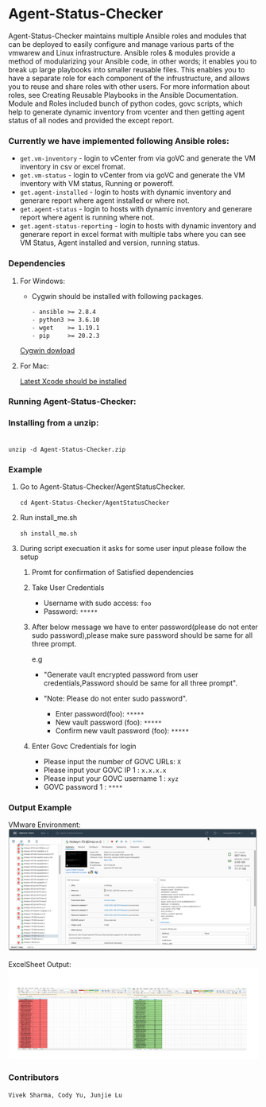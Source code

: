 # Agent-Status-Checker

Agent-Status-Checker maintains multiple Ansible roles and modules that can be deployed to easily configure and manage various parts of the vmwarew and Linux infrastructure. Ansible roles & modules provide a method of modularizing your Ansible code, in other words; it enables you to break up large playbooks into smaller reusable files. This enables you to have a separate role for each component of the infrustructure, and allows you to reuse and share roles with other users. For more information about roles, see Creating Reusable Playbooks in the Ansible Documentation. Module and Roles included bunch of python codes, govc scripts, which help to generate dynamic inventory from vcenter and then getting agent status of all nodes and provided the except report.

### Currently we have implemented following Ansible roles:

- <code>get.vm-inventory</code> - login to vCenter from via goVC and generate the VM inventory in csv or excel fromat. 
- <code>get.vm-status</code> - login to vCenter from via goVC and generate the VM inventory with VM status, Running or poweroff.
- <code>get.agent-installed</code> - login to hosts with dynamic inventory and generare report where agent installed or where not.
- <code>get.agent-status</code> - login to hosts with dynamic inventory and generare report where agent is running where not.
- <code>get.agent-status-reporting</code> - login to hosts with dynamic inventory and generare report in excel format with multiple tabs where you can see VM Status, Agent installed and version, running status.


### Dependencies

1. For Windows:
    - Cygwin should be installed with following packages.
        ```
        - ansible >= 2.8.4
        - python3 >= 3.6.10
        - wget    >= 1.19.1
        - pip     >= 20.2.3
        ```
    [Cygwin dowload](https://cygwin.com/install.html)  
	
2. For Mac:
    
    [Latest Xcode should be installed](https://developer.apple.com/downloads/index.action)
 
 
### Running Agent-Status-Checker:


### Installing from a unzip:
<code>
unzip -d Agent-Status-Checker.zip
</code>

### Example

1. Go to Agent-Status-Checker/AgentStatusChecker.

    <code>cd Agent-Status-Checker/AgentStatusChecker</code>
    
2. Run install_me.sh

    <code>sh install_me.sh</code>

3. During script execuation it asks for some user input please follow the setup

    1. Promt for confirmation of Satisfied dependencies

    2. Take User Credentials

        - Username with sudo access:  <code>foo</code>
        - Password: <code>*****</code>

    3. After below message we have to enter password(please do not enter sudo password),please make sure password should be same for all three prompt.
       
        e.g
         - "Generate vault encrypted password from user credentials,Password should be same for all three prompt".
         - "Note: Please do not enter sudo password".
         
           - Enter password(foo): <code>*****</code>
           - New vault password (foo): <code>*****</code>
           - Confirm new vault password (foo): <code>*****</code>
 
    4. Enter Govc Credentials for login

       - Please input the number of GOVC URLs: <code>X</code>
       - Please input your GOVC IP 1 : <code>x.x.x.x</code>
       - Please input your GOVC username 1 : <code>xyz</code>
       - GOVC password 1 : <code>****</code>

### Output Example
 VMware Environment:
![vmwareView](ExampleImage/vmwareView.png)

ExcelSheet Output:
![outputView](ExampleImage/outputView.png)



### Contributors
```
Vivek Sharma, Cody Yu, Junjie Lu 
```
